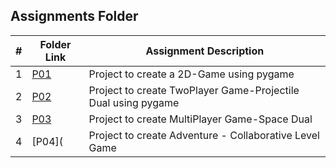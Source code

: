 ##  Assignments Folder

|   #   | Folder Link | Assignment Description |
| :---: | ----------- | ---------------------- |
|   1   | [P01](https://github.com/ashrithap02/5443-2D-Parupati/tree/main/Assignments/P01) | Project to create a 2D-Game using pygame |
|   2   | [P02](https://github.com/ashrithap02/5443-2D-Parupati/tree/main/Assignments/P02) | Project to create TwoPlayer Game-Projectile Dual using pygame |
|   3   | [P03](https://github.com/ashrithap02/5443-2D-Parupati/tree/main/Assignments/P03) | Project to create MultiPlayer Game-Space Dual |
|   4   | [P04]( | Project to create Adventure - Collaborative Level Game |

